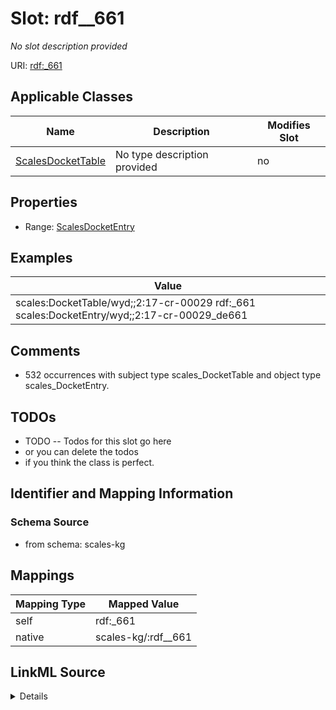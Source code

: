 

# Slot: rdf__661


_No slot description provided_





URI: [rdf:_661](http://www.w3.org/1999/02/22-rdf-syntax-ns#_661)



<!-- no inheritance hierarchy -->





## Applicable Classes

| Name | Description | Modifies Slot |
| --- | --- | --- |
| [ScalesDocketTable](../classes/ScalesDocketTable.md) | No type description provided |  no  |







## Properties

* Range: [ScalesDocketEntry](../classes/ScalesDocketEntry.md)






## Examples

| Value |
| --- |
| scales:DocketTable/wyd;;2:17-cr-00029 rdf:_661 scales:DocketEntry/wyd;;2:17-cr-00029_de661 |

## Comments

* 532 occurrences with subject type scales_DocketTable and object type scales_DocketEntry.

## TODOs

* TODO -- Todos for this slot go here
* or you can delete the todos
* if you think the class is perfect.

## Identifier and Mapping Information







### Schema Source


* from schema: scales-kg




## Mappings

| Mapping Type | Mapped Value |
| ---  | ---  |
| self | rdf:_661 |
| native | scales-kg/:rdf__661 |




## LinkML Source

<details>
```yaml
name: rdf__661
description: No slot description provided
todos:
- TODO -- Todos for this slot go here
- or you can delete the todos
- if you think the class is perfect.
comments:
- 532 occurrences with subject type scales_DocketTable and object type scales_DocketEntry.
examples:
- value: scales:DocketTable/wyd;;2:17-cr-00029 rdf:_661 scales:DocketEntry/wyd;;2:17-cr-00029_de661
from_schema: scales-kg
rank: 1000
slot_uri: rdf:_661
alias: rdf__661
domain_of:
- scales_DocketTable
range: scales_DocketEntry

```
</details>